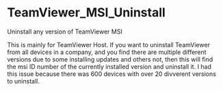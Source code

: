 # TeamViewer_MSI_Uninstall
Uninstall any version of TeamViewer MSI

This is mainly for TeamViewer Host.
If you want to uninstall TeamViewer from all devices in a company, and you find there are multiple different versions due to some installing updates and others not, then this will find the msi ID number of the currently installed version and uninstall it.
I had this issue because there was 600 devices with over 20 divverent versions to uninstall.
